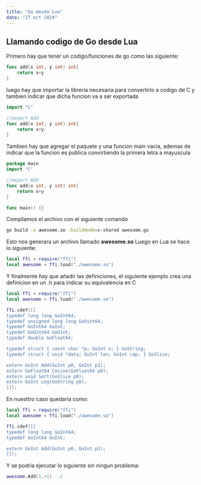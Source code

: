 ```yaml
---
title: "Go desde Lua"
date: "27 oct 2024"
---
```


## Llamando codigo de Go desde Lua

Primero hay que tener un codigo/funciones de go como las siguiente:

```go
func add(x int, y int) int{
    return x+y
}
```

luego hay que importar la libreria necesaria para convertirlo a codigo de C y tambien indicar que dicha funcion va a ser exportada

```go
import "C"

//export Add
func add(x int, y int) int{
    return x+y
}
```

Tambien hay que agregar el paquete y una funcion main vacia, ademas de  indicar que la funcion es publica convirtiendo la primera letra a mayuscula


```go
package main
import "C"

//export Add
func add(x int, y int) int{
    return x+y
}

func main() {}
```

Compilamos el archivo con el siguiente comando

```bash
go build -o awesome.so -buildmode=c-shared awesome.go
```
Esto nos generara un archivo llamado **awesome.so**
Luego en Lua se hace lo siguiente:

```lua
local ffi = require("ffi")
local awesome = ffi.load("./awesome.so")

```
Y finalmente hay que añadir las definiciones, el siguiente ejemplo crea una definicion en un .h para indicar su equivalencia en C

```lua
local ffi = require("ffi")
local awesome = ffi.load("./awesome.so")

ffi.cdef([[
typedef long long GoInt64;
typedef unsigned long long GoUint64;
typedef GoInt64 GoInt;
typedef GoUint64 GoUint;
typedef double GoFloat64;

typedef struct { const char *p; GoInt n; } GoString;
typedef struct { void *data; GoInt len; GoInt cap; } GoSlice;

extern GoInt Add(GoInt p0, GoInt p1);
extern GoFloat64 Cosine(GoFloat64 p0);
extern void Sort(GoSlice p0);
extern GoInt Log(GoString p0);
]]);
```

En nuesttro caso quedaria como:


```lua
local ffi = require("ffi")
local awesome = ffi.load("./awesome.so")

ffi.cdef([[
typedef long long GoInt64;
typedef GoInt64 GoInt;

extern GoInt Add(GoInt p0, GoInt p1);
]]);
```

Y se podria ejecutar lo siguiente sin ningun problema:
```lua
awesome.Add(1,+1) --2
```
